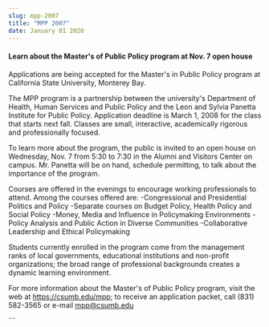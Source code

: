 ```yaml
---
slug: mpp-2007
title: "MPP 2007"
date: January 01 2020
---
```


  
<h4>
  Learn about the Master&#039;s of Public Policy program at Nov. 7 open house
</h4>
<p>
  Applications are being accepted for the Master's in Public Policy program at
  California State University, Monterey Bay.
</p>
<p>
  The MPP program is a partnership between the university's Department of
  Health, Human Services and Public Policy and the Leon and Sylvia Panetta
  Institute for Public Policy. Application deadline is March 1, 2008 for the
  class that starts next fall. Classes are small, interactive, academically
  rigorous and professionally focused.
</p>
<p>
  To learn more about the program, the public is invited to an open house on
  Wednesday, Nov. 7 from 5:30 to 7:30 in the Alumni and Visitors Center on
  campus. Mr. Panetta will be on hand, schedule permitting, to talk about the
  importance of the program.
</p>
<p>
  Courses are offered in the evenings to encourage working professionals to
  attend. Among the courses offered are: -Congressional and Presidential
  Politics and Policy -Separate courses on Budget Policy, Health Policy and
  Social Policy -Money, Media and Influence in Policymaking Environments -Policy
  Analysis and Public Action in Diverse Communities -Collaborative Leadership
  and Ethical Policymaking
</p>
<p>
  Students currently enrolled in the program come from the management ranks of
  local governments, educational institutions and non-profit organizations; the
  broad range of professional backgrounds creates a dynamic learning
  environment.
</p>
<p>
  For more information about the Master's of Public Policy program, visit the
  web at
  <a href="https://csumb.edu/mpp;" title="https://csumb.edu/mpp;"
    >https://csumb.edu/mpp;</a
  >
  to receive an application packet, call (831) 582-3565 or e-mail
  <a
    href="&#x6d;&#97;&#x69;&#x6c;&#116;&#x6f;&#58;&#109;&#x70;&#112;&#64;&#x63;&#115;&#117;&#x6d;&#98;.&#x65;&#100;&#x75;"
    >mpp@csumb.edu</a
  >
</p>
```

